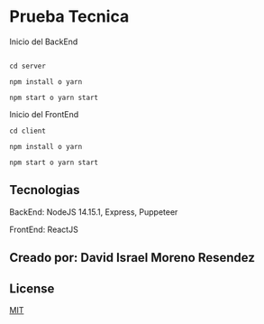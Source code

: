 # Prueba Tecnica

Inicio del BackEnd

```

cd server

npm install o yarn

npm start o yarn start

```

Inicio del FrontEnd

```
cd client

npm install o yarn

npm start o yarn start
```

## Tecnologias

BackEnd:
NodeJS 14.15.1,
Express, Puppeteer

FrontEnd: ReactJS

## Creado por: David Israel Moreno Resendez

## License

[MIT](https://choosealicense.com/licenses/mit/)
